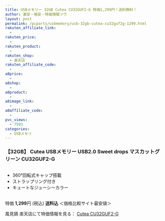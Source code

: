 ```yaml
---
title: USBメモリー 32GB Cutea CU32GUF2-G 特価1,299円！送料無料！
author: 激安・格安・特価情報ツウ
layout: post
permalink: /pcparts/usbmemory/usb-32gb-cutea-cu32guf2g-1299.html
rakuten_affiliate_link:
  - 
rakuten_price:
  - 
rakuten_product:
  - 
rakuten_shop:
  - 楽天店
rakuten_affiliate_code:
  - 
a8price:
  - 
a8shop:
  - 
a8product:
  - 
a8image_link:
  - 
a8affiliate_code:
  - 
pvc_views:
  - 7593
categories:
  - USBメモリ
---
```

### 【32GB】 Cutea USBメモリー USB2.0 Sweet drops マスカットグリーン CU32GUF2-G

<div class="img-bg2 img_L">
  <a href="http://hb.afl.rakuten.co.jp/hgc/0ce5cd37.4dc4be8c.0ce5cd38.8442cdc4/?pc=http%3a%2f%2fitem.rakuten.co.jp%2fkazamidori%2f4571330921021%2f%3fscid%3daf_link_img&m=http%3a%2f%2fm.rakuten.co.jp%2fkazamidori%2fi%2f10005305%2f" target="_blank"><img src="http://i2.wp.com/thumbnail.image.rakuten.co.jp/@0_mall/kazamidori/cabinet/products3/4571330921021.jpg?w=546" border="0" title="" alt="" data-recalc-dims="1" /></a>
</div>

<!--more-->

  * 360°回転式キャップ搭載
  * ストラップリング付き
  * キュートなジューシーカラー

<br clear="all" />特価 <span class="tokka-price"><strong>1,299</strong></span>円 (税込) **送料込** ＜価格比較サイト最安値＞  
  
風見鶏 楽天店にて特価情報を見る： <a href="http://hb.afl.rakuten.co.jp/hgc/0ce5cd37.4dc4be8c.0ce5cd38.8442cdc4/?pc=http%3a%2f%2fitem.rakuten.co.jp%2fkazamidori%2f4571330921021%2f%3fscid%3daf_link_img&m=http%3a%2f%2fm.rakuten.co.jp%2fkazamidori%2fi%2f10005305%2f" target="_blank"><span class="fs150p">Cutea CU32GUF2-G</span></a>